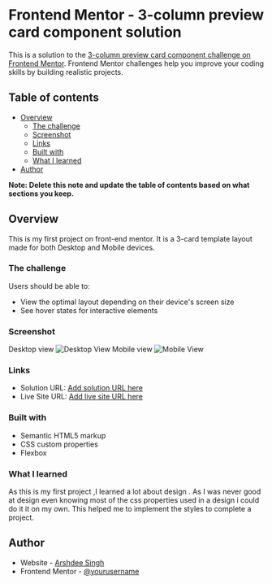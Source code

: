 # Frontend Mentor - 3-column preview card component solution

This is a solution to the [3-column preview card component challenge on Frontend Mentor](https://www.frontendmentor.io/challenges/3column-preview-card-component-pH92eAR2-). Frontend Mentor challenges help you improve your coding skills by building realistic projects. 

## Table of contents

- [Overview](#overview)
  - [The challenge](#the-challenge)
  - [Screenshot](#screenshot)
  - [Links](#links)
  - [Built with](#built-with)
  - [What I learned](#what-i-learned)
- [Author](#author)


**Note: Delete this note and update the table of contents based on what sections you keep.**

## Overview
 This is my first project on front-end mentor.
 It is a 3-card template layout made for both Desktop and Mobile devices.
 
### The challenge

Users should be able to:

- View the optimal layout depending on their device's screen size
- See hover states for interactive elements

### Screenshot
Desktop view
![Desktop View](https://user-images.githubusercontent.com/85161082/120765702-1a4c1900-c537-11eb-9b6d-53d7fa606e28.png)
Mobile view
![Mobile View](https://user-images.githubusercontent.com/85161082/120765805-351e8d80-c537-11eb-91fd-934652f018bc.png)

### Links

- Solution URL: [Add solution URL here](https://your-solution-url.com)
- Live Site URL: [Add live site URL here](https://your-live-site-url.com)



### Built with

- Semantic HTML5 markup
- CSS custom properties
- Flexbox

### What I learned

As this is my first project ,I learned a lot about design .
As I was never good at design even knowing most of the css properties used in a design i could do it it on my own.
This helped me to implement the styles to complete a project.


## Author

- Website - [Arshdee Singh](https://github.com/arsh-bhatti)
- Frontend Mentor - [@yourusername](https://www.frontendmentor.io/profile/arsh-bhatti)

